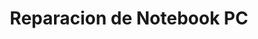 ---
title: "Reparacion de Notebook PC"
url: /ciudad-autonoma-de-buenos-aires/reparacion-de-notebook-pc/
shop: general
---